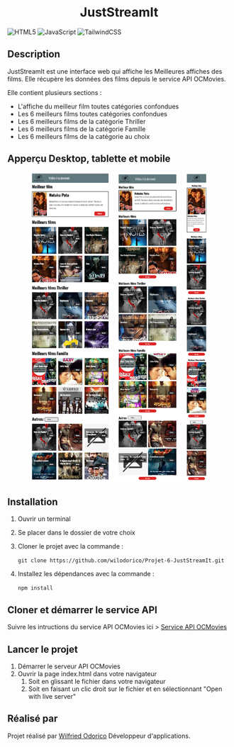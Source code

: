 <div align="center">
<h1>JustStreamIt</h1>
</div>

![HTML5](https://img.shields.io/badge/html5-%23E34F26.svg?style=for-the-badge&logo=html5&logoColor=white)
![JavaScript](https://img.shields.io/badge/javascript-%23323330.svg?style=for-the-badge&logo=javascript&logoColor=%23F7DF1E)
![TailwindCSS](https://img.shields.io/badge/tailwindcss-%2338B2AC.svg?style=for-the-badge&logo=tailwind-css&logoColor=white)

## Description

JustStreamIt est une interface web qui affiche les Meilleures affiches des films.
Elle récupère les données des films depuis le service API OCMovies.

Elle contient plusieurs sections :

- L'affiche du meilleur film toutes catégories confondues
- Les 6 meilleurs films toutes catégories confondues
- Les 6 meilleurs films de la catégorie Thriller
- Les 6 meilleurs films de la catégorie Famille
- Les 6 meilleurs films de la catégorie au choix

## Apperçu Desktop, tablette et mobile
<div align="center">
<img src="medias/screenshot.png" alt="logo juststreamit" height="700"/>
<img src="medias/screenshot-tablet.png" alt="logo juststreamit" height="700"/>
<img src="medias/screenshot-mobile.png" alt="logo juststreamit" height="700"/>
</div> 

## Installation

1. Ouvrir un terminal
2. Se placer dans le dossier de votre choix
3. Cloner le projet avec la commande : 
   
   `git clone https://github.com/wilodorico/Projet-6-JustStreamIt.git`

4. Installez les dépendances avec la commande : 

   `npm install`


## Cloner et démarrer le service API
Suivre les intructions du service API OCMovies ici > [Service API OCMovies](https://github.com/OpenClassrooms-Student-Center/OCMovies-API-EN-FR)


## Lancer le projet
1. Démarrer le serveur API OCMovies
2. Ouvrir la page index.html dans votre navigateur
   1. Soit en glissant le fichier dans votre navigateur
   2. Soit en faisant un clic droit sur le fichier et en sélectionnant "Open with live server"

## Réalisé par

Projet réalisé par [Wilfried Odorico](https://github.com/wilodorico) Développeur d'applications.
